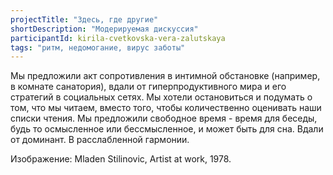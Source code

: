 ```yaml
---
projectTitle: "Здесь, где другие"
shortDescription: "Модерируемая дискуссия"
participantId: kirila-cvetkovska-vera-zalutskaya
tags: "ритм, недомогание, вирус заботы"
---
```


Мы предложили акт сопротивления в интимной обстановке (например, в комнате санатория), вдали от гиперпродуктивного мира и его стратегий в социальных сетях. Мы хотели остановиться и подумать о том, что мы читаем, вместо того, чтобы количественно оценивать наши списки чтения. Мы предложили свободное время - время для беседы, будь то осмысленное или бессмысленное, и может быть для сна. Вдали от доминант. В расслабленной гармонии.

Изображение: Mladen Stilinovic, Artist at work, 1978.
